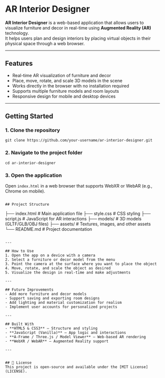 # AR Interior Designer

**AR Interior Designer** is a web-based application that allows users to visualize furniture and decor in real-time using **Augmented Reality (AR)** technology.  
It helps users plan and design interiors by placing virtual objects in their physical space through a web browser.  

---

## Features
- Real-time AR visualization of furniture and decor  
- Place, move, rotate, and scale 3D models in the scene  
- Works directly in the browser with no installation required  
- Supports multiple furniture models and room layouts  
- Responsive design for mobile and desktop devices  

---

## Getting Started

### 1. Clone the repository
```
git clone https://github.com/your-username/ar-interior-designer.git
```

### 2. Navigate to the project folder
```
cd ar-interior-designer
```

### 3. Open the application
Open `index.html` in a web browser that supports WebXR or WebAR (e.g., Chrome on mobile).  

```

## Project Structure
```
├── index.html         # Main application file
├── style.css          # CSS styling
├── script.js          # JavaScript for AR interactions
├── models/            # 3D models (GLTF/GLB/OBJ files)
├── assets/            # Textures, images, and other assets
└── README.md          # Project documentation
```

---

## How to Use
1. Open the app on a device with a camera  
2. Select a furniture or decor model from the menu  
3. Point the camera at the surface where you want to place the object  
4. Move, rotate, and scale the object as desired  
5. Visualize the design in real-time and make adjustments  

---

## Future Improvements
- Add more furniture and decor models  
- Support saving and exporting room designs  
- Add lighting and material customization for realism  
- Implement user accounts for personalized projects  

---

## Built With
- **HTML5 & CSS3** – Structure and styling  
- **JavaScript (Vanilla)** – App logic and interactions  
- **A-Frame / Three.js / Model Viewer** – Web-based AR rendering  
- **WebXR / WebAR** – Augmented Reality support  

---


## 📜 License
This project is open-source and available under the [MIT License](LICENSE).
